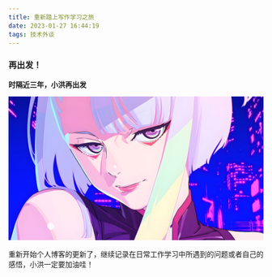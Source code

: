 ```yaml
---
title: 重新踏上写作学习之旅
date: 2023-01-27 16:44:19
tags: 技术外谈
---
```



### 再出发！
**时隔近三年，小洪再出发**
<!-- more -->
![](assets/lucy.jpg)

重新开始个人博客的更新了，继续记录在日常工作学习中所遇到的问题或者自己的感悟，小洪一定要加油哇！